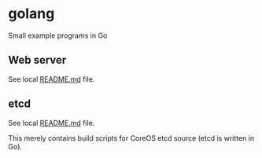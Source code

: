 # golang
Small example programs in Go

## Web server
See local [README.md](webserver/README.md) file.

## etcd
See local [README.md](etcd/README.md) file.

This merely contains build scripts for CoreOS etcd source (etcd is written in Go).
